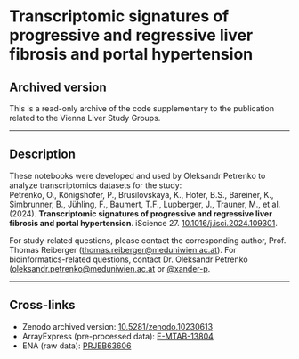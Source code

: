 # Transcriptomic signatures of progressive and regressive liver fibrosis and portal hypertension

## Archived version

This is a read-only archive of the code supplementary to the publication related to the Vienna Liver Study Groups.

---

## Description
These notebooks were developed and used by Oleksandr Petrenko to analyze transcriptomics datasets for the study:  
Petrenko, O., Königshofer, P., Brusilovskaya, K., Hofer, B.S., Bareiner, K., Simbrunner, B., Jühling, F., Baumert, T.F., Lupberger, J., Trauner, M., et al. (2024). **Transcriptomic signatures of progressive and regressive liver fibrosis and portal hypertension**. iScience 27. [10.1016/j.isci.2024.109301](https://doi.org/10.1016/j.isci.2024.109301).  

For study-related questions, please contact the corresponding author, Prof. Thomas Reiberger (thomas.reiberger@meduniwien.ac.at). For bioinformatics-related questions, contact Dr. Oleksandr Petrenko (oleksandr.petrenko@meduniwien.ac.at or [@xander-p](https://github.com/xander-p).

---
## Cross-links
* Zenodo archived version: [10.5281/zenodo.10230613](https://doi.org/10.5281/zenodo.10230613)
* ArrayExpress (pre-processed data): [E-MTAB-13804](https://www.ebi.ac.uk/biostudies/arrayexpress/studies/E-MTAB-13804)
* ENA (raw data): [PRJEB63606](https://www.ebi.ac.uk/ena/browser/view/PRJEB63606)
